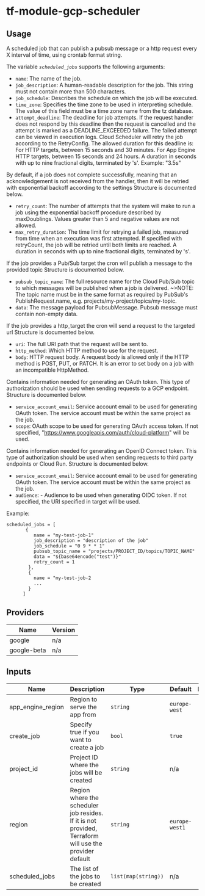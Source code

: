 # tf-module-gcp-scheduler

## Usage

A scheduled job that can publish a pubsub message or a http request every X interval of time, using crontab format string.

The variable *`scheduled_jobs`* supports the following arguments:
- `name`: The name of the job.
- `job_description`: A human-readable description for the job. This string must not contain more than 500 characters.
- `job_schedule`: Describes the schedule on which the job will be executed.
- `time_zone`: Specifies the time zone to be used in interpreting schedule. The value of this field must be a time zone name from the tz database.
- `attempt_deadline`: The deadline for job attempts. If the request handler does not respond by this deadline then the request is cancelled and the attempt is marked as a DEADLINE_EXCEEDED failure. The failed attempt can be viewed in execution logs. Cloud Scheduler will retry the job according to the RetryConfig. The allowed duration for this deadline is:
  For HTTP targets, between 15 seconds and 30 minutes.
  For App Engine HTTP targets, between 15 seconds and 24 hours. A duration in seconds with up to nine fractional digits, terminated by 's'. Example: "3.5s"

By default, if a job does not complete successfully, meaning that an acknowledgement is not received from the handler, then it will be retried with exponential backoff according to the settings Structure is documented below.
- `retry_count`: The number of attempts that the system will make to run a job using the exponential backoff procedure described by maxDoublings. Values greater than 5 and negative values are not allowed.
- `max_retry_duration`: The time limit for retrying a failed job, measured from time when an execution was first attempted. If specified with retryCount, the job will be retried until both limits are reached. A duration in seconds with up to nine fractional digits, terminated by 's'.

If the job provides a Pub/Sub target the cron will publish a message to the provided topic Structure is documented below.
- `pubsub_topic_name`: The full resource name for the Cloud Pub/Sub topic to which messages will be published when a job is delivered. ~>NOTE: The topic name must be in the same format as required by PubSub's PublishRequest.name, e.g. projects/my-project/topics/my-topic.
- `data`: The message payload for PubsubMessage. Pubsub message must contain non-empty data.

If the job provides a http_target the cron will send a request to the targeted url Structure is documented below.
- `uri`: The full URI path that the request will be sent to.
- `http_method`: Which HTTP method to use for the request.
- `body`: HTTP request body. A request body is allowed only if the HTTP method is POST, PUT, or PATCH. It is an error to set body on a job with an incompatible HttpMethod.

Contains information needed for generating an OAuth token. This type of authorization should be used when sending requests to a GCP endpoint. Structure is documented below.
- `service_account_email`: Service account email to be used for generating OAuth token. The service account must be within the same project as the job.
- `scope`: OAuth scope to be used for generating OAuth access token. If not specified, "https://www.googleapis.com/auth/cloud-platform" will be used.

Contains information needed for generating an OpenID Connect token. This type of authorization should be used when sending requests to third party endpoints or Cloud Run. Structure is documented below.
- `service_account_email`: Service account email to be used for generating OAuth token. The service account must be within the same project as the job.
- `audience`: - Audience to be used when generating OIDC token. If not specified, the URI specified in target will be used.

Example:

```
scheduled_jobs = [
       {
          name = "my-test-job-1"
          job_description = "description of the job"
          job_schedule = "0 9 * * 1"
          pubsub_topic_name = "projects/PROJECT_ID/topics/TOPIC_NAME"
          data = "${base64encode("test")}"
          retry_count = 1
        },
        {
          name = "my-test-job-2
          ...
        }
      ]
```


## Providers

| Name | Version |
|------|---------|
| google | n/a |
| google-beta | n/a |

## Inputs

| Name | Description | Type | Default | Required |
|------|-------------|------|---------|:-----:|
| app_engine_region | Region to serve the app from | `string` | `europe-west` | no |
| create\_job | Specify true if you want to create a job | `bool` | `true` | no |
| project\_id | Project ID where the jobs will be created | `string` | n/a | yes |
| region | Region where the scheduler job resides. If it is not provided, Terraform will use the provider default | `string` | `europe-west1` | no |
| scheduled\_jobs | The list of the jobs to be created | `list(map(string))` | n/a | yes |
